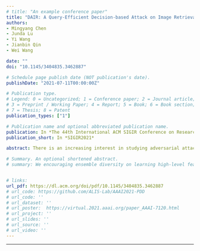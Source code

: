 ```yaml
---
# title: "An example conference paper"
title: "DAIR: A Query-Efficient Decision-based Attack on Image Retrieval Systems"
authors:
- Mingyang Chen
- Junda Lu
- Yi Wang
- Jianbin Qin
- Wei Wang

date: ""
doi: "10.1145/3404835.3462887"

# Schedule page publish date (NOT publication's date).
publishDate: "2021-07-11T00:00:00Z"

# Publication type.
# Legend: 0 = Uncategorized; 1 = Conference paper; 2 = Journal article;
# 3 = Preprint / Working Paper; 4 = Report; 5 = Book; 6 = Book section;
# 7 = Thesis; 8 = Patent
publication_types: ["1"]

# Publication name and optional abbreviated publication name.
publication: In *The 44th International ACM SIGIR Conference on Research and Development in Information Retrieval.*
publication_short: In *SIGIR2021*

abstract: There is an increasing interest in studying adversarial attacks on image retrieval systems. However, most of the existing attack methods are based on the white-box setting, where the attackers have access to all the model and database details, which is a strong assumption for practical attacks. The generic transfer-based attack also requires substantial resources yet the effect was shown to be unreliable. In this paper, we make the first attempt in proposing a query-efficient decision-based attack framework for the image retrieval (DAIR) to completely subvert the top-K retrieval results with human imperceptible perturbations. We propose an optimization-based method with a smoothed utility function to overcome the challenging discrete nature of the problem. To further improve the query efficiency, we propose a novel sampling method that can achieve the transferability between the surrogate and the target model efficiently. Our comprehensive experimental evaluation on the benchmark datasets shows that our DAIR method outperforms significantly the state-of-the-art decision-based methods. We also demonstrate that real image retrieval engines (Bing Visual Search and Face++ engines) can be attacked successfully with only several hundreds of queries.

# Summary. An optional shortened abstract.
# summary: We encouraging ensemble diversity on learning high-level feature representations and gradient dispersion in simultaneous training of deep ensemble networks.


# links:
url_pdf: https://dl.acm.org/doi/pdf/10.1145/3404835.3462887
# url_code: https://github.com/ALIS-Lab/AAAI2021-PDD
# url_code: ''
# url_dataset: ''
# url_poster:  https://virtual.2021.aaai.org/paper_AAAI-7120.html
# url_project: ''
# url_slides: ''
# url_source: ''
# url_video: ''
---
```

---
